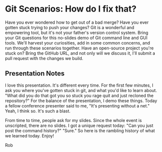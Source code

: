 Git Scenarios: How do I fix that?
=================================

Have you ever wondered how to get out of a bad merge? Have you ever gotten stuck trying to push your changes? Git is a wonderful and empowering tool, but it's not your father's version control system. Bring your Git questions for this no-slides demo of Git command line and GUI tools. We'll harvest your curiosities, add in some common concerns, and run through these scenarios together. Have an open-source project you're stuck on? Bring the GitHub URL, and not only will we discuss it, I'll submit a pull request with the changes we build.


Presentation Notes
------------------

I love this presentation.  It's different every time.  For the first few minutes, I ask you where you've gotten stuck in git, and what you'd like to learn about.  "What did you do that got you so stuck you rage quit and just recloned the repository?"  For the balance of the presentation, I demo these things.  Today a fellow conference presenter said to me, "It's presenting without a net."  Yeah, I think so.  It's such a blast.

From time to time, people ask for my slides.  Since the whole event is unscripted, there are no slides.  I got a unique request today: "Can you just post the command history?"  "Sure."  So here is the rambling history of what we learned today.  Enjoy!

Rob

